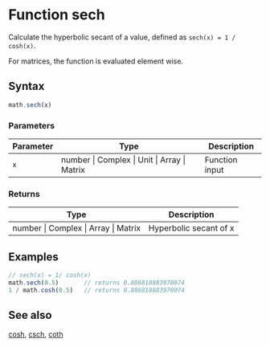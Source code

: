 <!-- Note: This file is automatically generated from source code comments. Changes made in this file will be overridden. -->

# Function sech

Calculate the hyperbolic secant of a value,
defined as `sech(x) = 1 / cosh(x)`.

For matrices, the function is evaluated element wise.


## Syntax

```js
math.sech(x)
```

### Parameters

Parameter | Type | Description
--------- | ---- | -----------
`x` | number &#124; Complex &#124; Unit &#124; Array &#124; Matrix | Function input

### Returns

Type | Description
---- | -----------
number &#124; Complex &#124; Array &#124; Matrix | Hyperbolic secant of x


## Examples

```js
// sech(x) = 1/ cosh(x)
math.sech(0.5)       // returns 0.886818883970074
1 / math.cosh(0.5)   // returns 0.886818883970074
```


## See also

[cosh](cosh.md),
[csch](csch.md),
[coth](coth.md)
